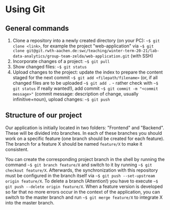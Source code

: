 # Using Git
## General commands
1. Clone a repository into a newly created directory (on your PC): `~$ git clone <link>`, for example the project "web-application" via `~$ git clone git@git.rwth-aachen.de:swc/teaching/winter-term-20-21/lab-data-analytics/group-team-zelda/web-application.git` (with SSH)
2. Incorporate changes of a project: `~$ git pull`
3. Show changed files: `~$ git status`
4. Upload changes to the project: update the index to prepare the content staged for the next commit `~$ git add <filepath/filename>` (or, if all changed files are to be uploaded  `~$ git add .` - rather check with `~$ git status` if really wanted!), add commit `~$ git commit -m "<commit message>"` (commit message: description of change, usually infinitive+noun), upload changes: `~$ git push` 

## Structure of our project
Our application is initially located in two folders: "Frontend" and "Backend". These will be divided into branches. In each of these branches you should work on a specific feature (one branch should be created for each feature). The branch for a feature X should be named `feature/X` to make it consistent.

You can create the corresponding project branch in the shell by running the command `~$ git branch feature/X` and switch to it by running `~$ git checkout feature/X`. Afterwards, the synchronization with this repository must be configured in the branch itself via `~$ git push --set-upstream origin feature/X`. To delete a branch (Attention!) you have to execute `~$ git push --delete origin feature/X`.
When a feature version is developed so far that no more errors occur in the context of the application, you can switch to the master branch and run `~$ git merge feature/X` to integrate X into the master branch.
